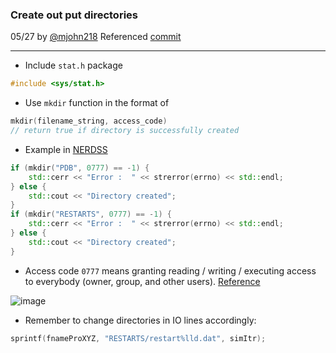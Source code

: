 ### Create out put directories

05/27 by [@mjohn218](https://github.com/mjohn218)
Referenced [commit](https://github.com/mjohn218/nerdss_development/commit/f4bd6514437ac3311148f141435c6ffad541cb38)
____________

- Include `stat.h` package
```cpp
#include <sys/stat.h>
```
- Use `mkdir` function in the format of
```cpp
mkdir(filename_string, access_code)
// return true if directory is successfully created
```
- Example in [NERDSS](https://github.com/mjohn218/nerdss_development/commit/f4bd6514437ac3311148f141435c6ffad541cb38#diff-a8351967ac28f8ef7bdd757e29b568681d26ce40ac94975755a58bdbb6e43600)
```cpp
if (mkdir("PDB", 0777) == -1) {
    std::cerr << "Error :  " << strerror(errno) << std::endl;
} else {
    std::cout << "Directory created";
}
if (mkdir("RESTARTS", 0777) == -1) {
    std::cerr << "Error :  " << strerror(errno) << std::endl;
} else {
    std::cout << "Directory created";
}
```
- Access code `0777` means granting reading / writing / executing access to everybody (owner, group, and other users). [Reference](https://digitalfortress.tech/php/difference-file-mode-0777-vs-777/)

![image](https://user-images.githubusercontent.com/44514233/172945323-e13c4fe7-add6-46bc-99ce-5bde6d33ea30.png)

- Remember to change directories in IO lines accordingly:
```cpp
sprintf(fnameProXYZ, "RESTARTS/restart%lld.dat", simItr);
```
